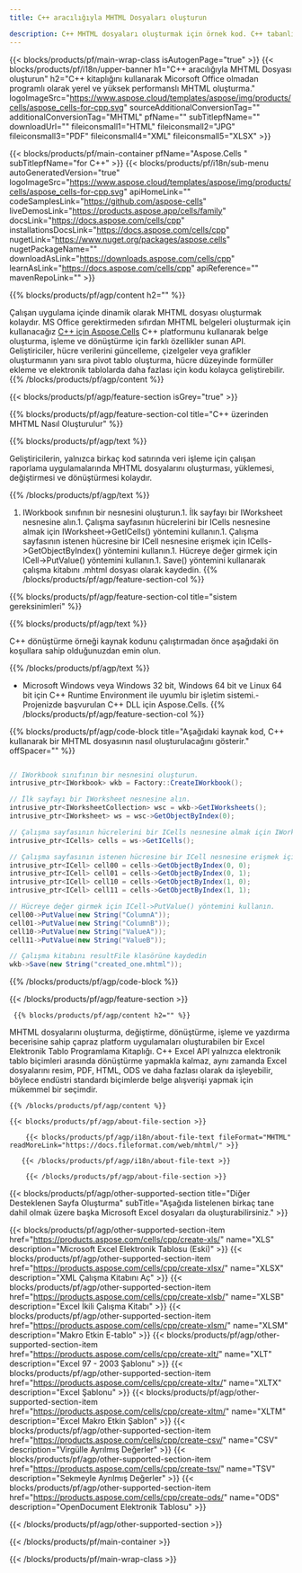 ```yaml
---
title: C++ aracılığıyla MHTML Dosyaları oluşturun 

description: C++ MHTML dosyaları oluşturmak için örnek kod. C++ tabanlı uygulama içinde MHTML dosyaları oluşturmak için bu kodu kullanın.
---
```

{{< blocks/products/pf/main-wrap-class isAutogenPage="true" >}}
{{< blocks/products/pf/i18n/upper-banner h1="C++ aracılığıyla MHTML Dosyası oluşturun" h2="C++ kitaplığını kullanarak Micorsoft Office olmadan programlı olarak yerel ve yüksek performanslı MHTML oluşturma." logoImageSrc="https://www.aspose.cloud/templates/aspose/img/products/cells/aspose_cells-for-cpp.svg" sourceAdditionalConversionTag="" additionalConversionTag="MHTML" pfName="" subTitlepfName="" downloadUrl="" fileiconsmall1="HTML" fileiconsmall2="JPG" fileiconsmall3="PDF" fileiconsmall4="XML" fileiconsmall5="XLSX" >}}

{{< blocks/products/pf/main-container pfName="Aspose.Cells " subTitlepfName="for C++" >}}
{{< blocks/products/pf/i18n/sub-menu autoGeneratedVersion="true" logoImageSrc="https://www.aspose.cloud/templates/aspose/img/products/cells/aspose_cells-for-cpp.svg" apiHomeLink="" codeSamplesLink="https://github.com/aspose-cells" liveDemosLink="https://products.aspose.app/cells/family" docsLink="https://docs.aspose.com/cells/cpp" installationsDocsLink="https://docs.aspose.com/cells/cpp" nugetLink="https://www.nuget.org/packages/aspose.cells" nugetPackageName="" downloadAsLink="https://downloads.aspose.com/cells/cpp" learnAsLink="https://docs.aspose.com/cells/cpp" apiReference="" mavenRepoLink="" >}}

{{% blocks/products/pf/agp/content h2="" %}}

 Çalışan uygulama içinde dinamik olarak MHTML dosyası oluşturmak kolaydır. MS Office gerektirmeden sıfırdan MHTML belgeleri oluşturmak için kullanacağız
 [C++ için Aspose.Cells](https://products.aspose.com/cells/cpp) 
 C++ platformunu kullanarak belge oluşturma, işleme ve dönüştürme için farklı özellikler sunan API. Geliştiriciler, hücre verilerini güncelleme, çizelgeler veya grafikler oluşturmanın yanı sıra pivot tablo oluşturma, hücre düzeyinde formüller ekleme ve elektronik tablolarda daha fazlası için kodu kolayca geliştirebilir.
{{% /blocks/products/pf/agp/content %}}                                                                             

{{< blocks/products/pf/agp/feature-section isGrey="true" >}}

{{% blocks/products/pf/agp/feature-section-col title="C++ üzerinden MHTML Nasıl Oluşturulur" %}}

{{% blocks/products/pf/agp/text %}}

 Geliştiricilerin, yalnızca birkaç kod satırında veri işleme için çalışan raporlama uygulamalarında MHTML dosyalarını oluşturması, yüklemesi, değiştirmesi ve dönüştürmesi kolaydır.

{{% /blocks/products/pf/agp/text %}}

1. IWorkbook sınıfının bir nesnesini oluşturun.1. İlk sayfayı bir IWorksheet nesnesine alın.1. Çalışma sayfasının hücrelerini bir ICells nesnesine almak için IWorksheet->GetICells() yöntemini kullanın.1. Çalışma sayfasının istenen hücresine bir ICell nesnesine erişmek için ICells->GetObjectByIndex() yöntemini kullanın.1. Hücreye değer girmek için ICell->PutValue() yöntemini kullanın.1. Save() yöntemini kullanarak çalışma kitabını .mhtml dosyası olarak kaydedin.
{{% /blocks/products/pf/agp/feature-section-col %}}

{{% blocks/products/pf/agp/feature-section-col title="sistem gereksinimleri" %}}

{{% blocks/products/pf/agp/text %}}

C++ dönüştürme örneği kaynak kodunu çalıştırmadan önce aşağıdaki ön koşullara sahip olduğunuzdan emin olun. 

{{% /blocks/products/pf/agp/text %}}

- Microsoft Windows veya Windows 32 bit, Windows 64 bit ve Linux 64 bit için C++ Runtime Environment ile uyumlu bir işletim sistemi.- Projenizde başvurulan C++ DLL için Aspose.Cells.
{{% /blocks/products/pf/agp/feature-section-col %}}

{{% blocks/products/pf/agp/code-block title="Aşağıdaki kaynak kod, C++ kullanarak bir MHTML dosyasının nasıl oluşturulacağını gösterir." offSpacer="" %}}

```cs

// IWorkbook sınıfının bir nesnesini oluşturun.
intrusive_ptr<IWorkbook> wkb = Factory::CreateIWorkbook();

// İlk sayfayı bir IWorksheet nesnesine alın.
intrusive_ptr<IWorksheetCollection> wsc = wkb->GetIWorksheets();
intrusive_ptr<IWorksheet> ws = wsc->GetObjectByIndex(0);

// Çalışma sayfasının hücrelerini bir ICells nesnesine almak için IWorksheet->GetICells() yöntemini kullanın.
intrusive_ptr<ICells> cells = ws->GetICells();

// Çalışma sayfasının istenen hücresine bir ICell nesnesine erişmek için ICells->GetObjectByIndex() yöntemini kullanın.
intrusive_ptr<ICell> cell00 = cells->GetObjectByIndex(0, 0);
intrusive_ptr<ICell> cell01 = cells->GetObjectByIndex(0, 1);
intrusive_ptr<ICell> cell10 = cells->GetObjectByIndex(1, 0);
intrusive_ptr<ICell> cell11 = cells->GetObjectByIndex(1, 1);

// Hücreye değer girmek için ICell->PutValue() yöntemini kullanın.
cell00->PutValue(new String("ColumnA"));
cell01->PutValue(new String("ColumnB"));
cell10->PutValue(new String("ValueA"));
cell11->PutValue(new String("ValueB"));

// Çalışma kitabını resultFile klasörüne kaydedin
wkb->Save(new String("created_one.mhtml"));


```

{{% /blocks/products/pf/agp/code-block %}}

{{< /blocks/products/pf/agp/feature-section >}}

<!-- aboutfile Starts -->

     
     {{% blocks/products/pf/agp/content h2="" %}}

MHTML dosyalarını oluşturma, değiştirme, dönüştürme, işleme ve yazdırma becerisine sahip çapraz platform uygulamaları oluşturabilen bir Excel Elektronik Tablo Programlama Kitaplığı. C++ Excel API yalnızca elektronik tablo biçimleri arasında dönüştürme yapmakla kalmaz, aynı zamanda Excel dosyalarını resim, PDF, HTML, ODS ve daha fazlası olarak da işleyebilir, böylece endüstri standardı biçimlerde belge alışverişi yapmak için mükemmel bir seçimdir.



    {{% /blocks/products/pf/agp/content %}}

    {{< blocks/products/pf/agp/about-file-section >}}

        {{< blocks/products/pf/agp/i18n/about-file-text fileFormat="MHTML" readMoreLink="https://docs.fileformat.com/web/mhtml/" >}}

       {{< /blocks/products/pf/agp/i18n/about-file-text >}}

        {{< /blocks/products/pf/agp/about-file-section >}}

          

<!-- aboutfile Ends -->

{{< blocks/products/pf/agp/other-supported-section title="Diğer Desteklenen Sayfa Oluşturma" subTitle="Aşağıda listelenen birkaç tane dahil olmak üzere başka Microsoft Excel dosyaları da oluşturabilirsiniz." >}}

{{< blocks/products/pf/agp/other-supported-section-item href="https://products.aspose.com/cells/cpp/create-xls/" name="XLS" description="Microsoft Excel Elektronik Tablosu (Eski)" >}} 
{{< blocks/products/pf/agp/other-supported-section-item href="https://products.aspose.com/cells/cpp/create-xlsx/" name="XLSX" description="XML Çalışma Kitabını Aç" >}} 
{{< blocks/products/pf/agp/other-supported-section-item href="https://products.aspose.com/cells/cpp/create-xlsb/" name="XLSB" description="Excel İkili Çalışma Kitabı" >}} 
{{< blocks/products/pf/agp/other-supported-section-item href="https://products.aspose.com/cells/cpp/create-xlsm/" name="XLSM" description="Makro Etkin E-tablo" >}} 
{{< blocks/products/pf/agp/other-supported-section-item href="https://products.aspose.com/cells/cpp/create-xlt/" name="XLT" description="Excel 97 - 2003 Şablonu" >}} 
{{< blocks/products/pf/agp/other-supported-section-item href="https://products.aspose.com/cells/cpp/create-xltx/" name="XLTX" description="Excel Şablonu" >}} 
{{< blocks/products/pf/agp/other-supported-section-item href="https://products.aspose.com/cells/cpp/create-xltm/" name="XLTM" description="Excel Makro Etkin Şablon" >}} 
{{< blocks/products/pf/agp/other-supported-section-item href="https://products.aspose.com/cells/cpp/create-csv/" name="CSV" description="Virgülle Ayrılmış Değerler" >}} 
{{< blocks/products/pf/agp/other-supported-section-item href="https://products.aspose.com/cells/cpp/create-tsv/" name="TSV" description="Sekmeyle Ayrılmış Değerler" >}} 
{{< blocks/products/pf/agp/other-supported-section-item href="https://products.aspose.com/cells/cpp/create-ods/" name="ODS" description="OpenDocument Elektronik Tablosu" >}} 

{{< /blocks/products/pf/agp/other-supported-section >}}

{{< /blocks/products/pf/main-container >}}
    
{{< /blocks/products/pf/main-wrap-class >}}
